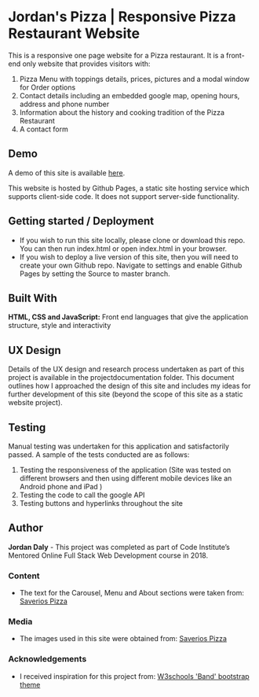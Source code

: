 # Jordan's Pizza | Responsive Pizza Restaurant Website

This is a responsive one page website for a Pizza restaurant. It is a front-end only website that provides visitors with:
1.	Pizza Menu with toppings details, prices, pictures and a modal window for Order options
2.	Contact details including an embedded google map, opening hours, address and phone number
3.	Information about the history and cooking tradition of the Pizza Restaurant
4.	A contact form

## Demo

A demo of this site is available [here](https://jordandaly.github.io/pizza/index.html).

This website is hosted by Github Pages, a static site hosting service which supports client-side code. It does not support server-side functionality.


## Getting started / Deployment

* If you wish to run this site locally, please clone or download this repo. You can then run index.html or open index.html in your browser.
* If you wish to deploy a live version of this site, then you will need to create your own Github repo. Navigate to settings and enable Github Pages by setting the Source to master branch. 
 

## Built With

**HTML, CSS and JavaScript:** Front end languages that give the application structure, style and interactivity

## UX Design

Details of the UX design and research process undertaken as part of this project is available in the 
projectdocumentation folder. This document outlines how I approached the design of this site and includes 
my ideas for further development of this site (beyond the scope of this site as a static website project).

## Testing

Manual testing was undertaken for this application and satisfactorily passed. A sample of the tests conducted are as follows:
1.	Testing the responsiveness of the application (Site was tested on different browsers and then using different mobile devices like an Android phone and iPad )
2.	Testing the code to call the google API
3.	Testing buttons and hyperlinks throughout the site

## Author

**Jordan Daly** - This project was completed as part of Code Institute’s Mentored Online Full Stack Web Development course in 2018.

### Content
- The text for the Carousel, Menu and About sections were taken from: [Saverios Pizza](http://www.saveriospizza.com/)

### Media
- The images used in this site were obtained from: [Saverios Pizza](http://www.saveriospizza.com/)

### Acknowledgements

- I received inspiration for this project from: [W3schools 'Band' bootstrap theme](https://www.w3schools.com/bootstrap/bootstrap_theme_band.asp)


